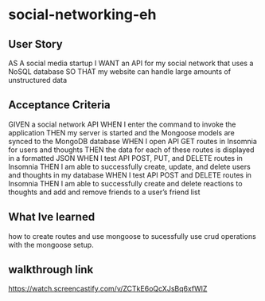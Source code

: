 # social-networking-eh

## User Story
AS A social media startup
I WANT an API for my social network that uses a NoSQL database
SO THAT my website can handle large amounts of unstructured data


## Acceptance Criteria
GIVEN a social network API
WHEN I enter the command to invoke the application
THEN my server is started and the Mongoose models are synced to the MongoDB database
WHEN I open API GET routes in Insomnia for users and thoughts
THEN the data for each of these routes is displayed in a formatted JSON
WHEN I test API POST, PUT, and DELETE routes in Insomnia
THEN I am able to successfully create, update, and delete users and thoughts in my database
WHEN I test API POST and DELETE routes in Insomnia
THEN I am able to successfully create and delete reactions to thoughts and add and remove friends to a user’s friend list

## What Ive learned

how to create routes and use mongoose to sucessfully use crud operations with the mongoose setup.

## walkthrough link

https://watch.screencastify.com/v/ZCTkE6oQcXJsBq6xfWlZ

